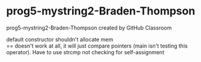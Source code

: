 # prog5-mystring2-Braden-Thompson
prog5-mystring2-Braden-Thompson created by GitHub Classroom  

default constructor shouldn't allocate mem  
== doesn't work at all, it will just compare pointers (main isn't testing this operator). Have to use strcmp
not checking for self-assignment

